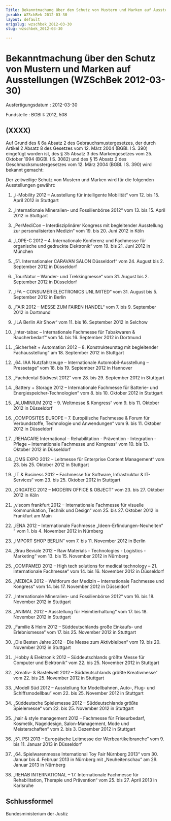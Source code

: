 ```yaml
---
Title: Bekanntmachung über den Schutz von Mustern und Marken auf Ausstellungen
jurabk: WZSchBek 2012-03-30
layout: default
origslug: wzschbek_2012-03-30
slug: wzschbek_2012-03-30

---
```


# Bekanntmachung über den Schutz von Mustern und Marken auf Ausstellungen (WZSchBek 2012-03-30)

Ausfertigungsdatum
:   2012-03-30

Fundstelle
:   BGBl I: 2012, 508


## (XXXX)

Auf Grund des § 6a Absatz 2 des Gebrauchsmustergesetzes, der durch
Artikel 2 Absatz 8 des Gesetzes vom 12. März 2004 (BGBl. I S. 390)
eingefügt worden ist, des § 35 Absatz 3 des Markengesetzes vom 25.
Oktober 1994 (BGBl. I S. 3082) und des § 15 Absatz 2 des
Geschmacksmustergesetzes vom 12. März 2004 (BGBl. I S. 390) wird
bekannt gemacht:

Der zeitweilige Schutz von Mustern und Marken wird für die folgenden
Ausstellungen gewährt:

1.  „i-Mobility 2012 – Ausstellung für intelligente Mobilität“
    vom 12. bis 15. April 2012 in Stuttgart


2.  „Internationale Mineralien- und Fossilienbörse 2012“
    vom 13. bis 15. April 2012 in Stuttgart


3.  „PerMediCon – Interdisziplinärer Kongress mit begleitender Ausstellung
    zur personalisierten Medizin“
    vom 19. bis 20. Juni 2012 in Köln


4.  „LOPE-C 2012 – 4. Internationale Konferenz und Fachmesse für
    organische und gedruckte Elektronik“
    vom 19. bis 21. Juni 2012 in München


5.  „51. Internationaler CARAVAN SALON Düsseldorf“
    vom 24. August bis 2. September 2012 in Düsseldorf


6.  „TourNatur – Wander- und Trekkingmesse“
    vom 31. August bis 2. September 2012 in Düsseldorf


7.  „IFA – CONSUMER ELECTRONICS UNLIMITED“
    vom 31. August bis 5. September 2012 in Berlin


8.  „FA!R 2012 – MESSE ZUM FAIREN HANDEL“
    vom 7. bis 9. September 2012 in Dortmund


9.  „ILA Berlin Air Show“
    vom 11. bis 16. September 2012 in Selchow


10. „Inter-tabac – Internationale Fachmesse für Tabakwaren &
    Raucherbedarf“
    vom 14. bis 16. September 2012 in Dortmund


11. „Sicherheit + Automation 2012 – 8. Konstrukteurstag mit begleitender
    Fachausstellung“
    am 18. September 2012 in Stuttgart


12. „64. IAA Nutzfahrzeuge – Internationale Automobil-Ausstellung –
    Pressetage“
    vom 18. bis 19. September 2012 in Hannover


13. „Fachdental Südwest 2012“
    vom 28. bis 29. September 2012 in Stuttgart


14. „Battery + Storage 2012 – Internationale Fachmesse für Batterie- und
    Energiespeicher-Technologien“
    vom 8. bis 10. Oktober 2012 in Stuttgart


15. „ALUMINIUM 2012 – 9. Weltmesse & Kongress“
    vom 9. bis 11. Oktober 2012 in Düsseldorf


16. „COMPOSITES EUROPE – 7. Europäische Fachmesse & Forum für
    Verbundstoffe, Technologie und Anwendungen“
    vom 9. bis 11. Oktober 2012 in Düsseldorf


17. „REHACARE International – Rehabilitation - Prävention - Integration -
    Pflege – Internationale Fachmesse und Kongress“
    vom 10. bis 13. Oktober 2012 in Düsseldorf


18. „DMS EXPO 2012 – Leitmesse für Enterprise Content Management“
    vom 23. bis 25. Oktober 2012 in Stuttgart


19. „IT & Business 2012 – Fachmesse für Software, Infrastruktur & IT-
    Services“
    vom 23. bis 25. Oktober 2012 in Stuttgart


20. „ORGATEC 2012 – MODERN OFFICE & OBJECT“
    vom 23. bis 27. Oktober 2012 in Köln


21. „viscom frankfurt 2012 – Internationale Fachmesse für visuelle
    Kommunikation, Technik und Design“
    vom 25. bis 27. Oktober 2012 in Frankfurt am Main


22. „iENA 2012 – Internationale Fachmesse „Ideen-Erfindungen-Neuheiten“ “
    vom 1. bis 4. November 2012 in Nürnberg


23. „IMPORT SHOP BERLIN“
    vom 7. bis 11. November 2012 in Berlin


24. „Brau Beviale 2012 – Raw Materials - Technologies -
    Logistics - Marketing“
    vom 13. bis 15. November 2012 in Nürnberg


25. „COMPAMED 2012 – High tech solutions for medical technology – 21.
    Internationale Fachmesse“
    vom 14. bis 16. November 2012 in Düsseldorf


26. „MEDICA 2012 – Weltforum der Medizin – Internationale Fachmesse und
    Kongress“
    vom 14. bis 17. November 2012 in Düsseldorf


27. „Internationale Mineralien- und Fossilienbörse 2012“
    vom 16. bis 18. November 2012 in Stuttgart


28. „ANIMAL 2012 – Ausstellung für Heimtierhaltung“
    vom 17. bis 18. November 2012 in Stuttgart


29. „Familie & Heim 2012 – Süddeutschlands große Einkaufs- und
    Erlebnismesse“
    vom 17. bis 25. November 2012 in Stuttgart


30. „Die Besten Jahre 2012 – Die Messe zum Aktivbleiben“
    vom 19. bis 20. November 2012 in Stuttgart


31. „Hobby & Elektronik 2012 – Süddeutschlands größte Messe für Computer
    und Elektronik“
    vom 22. bis 25. November 2012 in Stuttgart


32. „Kreativ- & Bastelwelt 2012 – Süddeutschlands größte Kreativmesse“
    vom 22. bis 25. November 2012 in Stuttgart


33. „Modell Süd 2012 – Ausstellung für Modellbahnen, Auto-, Flug- und
    Schiffsmodellbau“
    vom 22. bis 25. November 2012 in Stuttgart


34. „Süddeutsche Spielemesse 2012 – Süddeutschlands größte Spielemesse“
    vom 22. bis 25. November 2012 in Stuttgart


35. „hair & style management 2012 – Fachmesse für Friseurbedarf, Kosmetik,
    Nageldesign, Salon-Management, Mode und Meisterschaften“
    vom 2. bis 3. Dezember 2012 in Stuttgart


36. „51. PSI 2013 – Europäische Leitmesse der Werbeartikelbranche“
    vom 9. bis 11. Januar 2013 in Düsseldorf


37. „64. Spielwarenmesse International Toy Fair Nürnberg 2013“
    vom 30. Januar bis 4. Februar 2013 in Nürnberg
    mit „Neuheitenschau“
    am 29. Januar 2013 in Nürnberg


38. „REHAB INTERNATIONAL – 17. Internationale Fachmesse für
    Rehabilitation, Therapie und Prävention“
    vom 25. bis 27. April 2013 in Karlsruhe





## Schlussformel

Bundesministerium der Justiz

